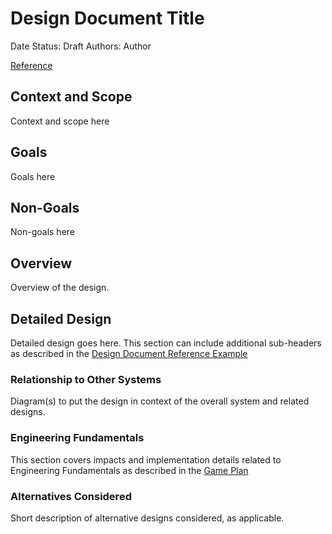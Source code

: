 
# Design Document Title

Date
Status: Draft
Authors: Author

[Reference](https://www.industrialempathy.com/posts/design-doc-a-design-doc/)

## Context and Scope

Context and scope here

## Goals

Goals here

## Non-Goals

Non-goals here

## Overview

Overview of the design.

## Detailed Design

Detailed design goes here.  This section can include additional sub-headers as described in the [Design Document Reference Example](design-document-reference-example.md)

### Relationship to Other Systems

Diagram(s) to put the design in context of the overall system and related designs.

### Engineering Fundamentals

This section covers impacts and implementation details related to Engineering Fundamentals as described in the [Game Plan](../../game-plan/game-plan.pdf)

### Alternatives Considered

Short description of alternative designs considered, as applicable.
